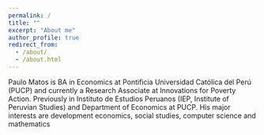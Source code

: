 ```yaml
---
permalink: /
title: ""
excerpt: "About me"
author_profile: true
redirect_from: 
  - /about/
  - /about.html
---
```


Paulo Matos is BA in Economics at Pontificia Universidad Católica del Perú (PUCP) and currently a Research Associate at Innovations for Poverty Action. Previously in Instituto de Estudios Peruanos (IEP, Institute of Peruvian Studies) and Department of Economics at PUCP. His major interests are development economics, social studies, computer science and mathematics
